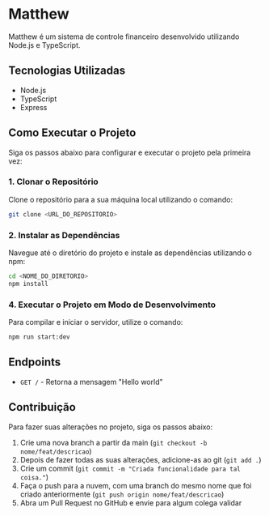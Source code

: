 # Matthew

Matthew é um sistema de controle financeiro desenvolvido utilizando Node.js e TypeScript.

## Tecnologias Utilizadas

- Node.js
- TypeScript
- Express

## Como Executar o Projeto

Siga os passos abaixo para configurar e executar o projeto pela primeira vez:

### 1. Clonar o Repositório

Clone o repositório para a sua máquina local utilizando o comando:

```bash
git clone <URL_DO_REPOSITORIO>
```

### 2. Instalar as Dependências
Navegue até o diretório do projeto e instale as dependências utilizando o npm:

```bash
cd <NOME_DO_DIRETORIO>
npm install
```

### 4. Executar o Projeto em Modo de Desenvolvimento
Para compilar e iniciar o servidor, utilize o comando:

```bash
npm run start:dev
```

## Endpoints

- `GET /` - Retorna a mensagem "Hello world"

## Contribuição

Para fazer suas alterações no projeto, siga os passos abaixo:

1. Crie uma nova branch a partir da main (`git checkout -b nome/feat/descricao`)
2. Depois de fazer todas as suas alterações, adicione-as ao git (`git add .`)
3. Crie um commit (`git commit -m "Criada funcionalidade para tal coisa."`)
4. Faça o push para a nuvem, com uma branch do mesmo nome que foi criado anteriormente (`git push origin nome/feat/descricao`)
5. Abra um Pull Request no GitHub e envie para algum colega validar
